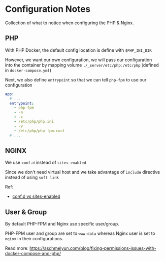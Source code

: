 # Configuration Notes

Collection of what to notice when configuring the PHP & Nginx.

## PHP

With PHP Docker, the default config location is define with `$PHP_INI_DIR`

However, we want our own configuration, we will pass our configuration into
the container by mapping volume `./_server/etc/php:/etc/php` (defined in `docker-compose.yml`)

Next, we also define `entrypoint` so that we can tell `php-fpm` to use our configuration
```yml
app:
  # ...
  entrypoint:
    - php-fpm
    - -n
    - -c
    - /etc/php/php.ini
    - -y
    - /etc/php/php-fpm.conf
  # ...
```


## NGINX

We use `conf.d` instead of `sites-enabled`

Since we don't need virtual host and we take advantage of `include` directive
instead of using `soft link`

Ref:
- [conf.d vs sites-enabled](https://serverfault.com/questions/527630/difference-in-sites-available-vs-sites-enabled-vs-conf-d-directories-nginx)


## User & Group

By default PHP-FPM and Nginx use specific user/group.

PHP-FPM user and group are set to `www-data` whereas Nginx user is set to `nginx` in their configurations.

Read more: https://aschmelyun.com/blog/fixing-permissions-issues-with-docker-compose-and-php/
